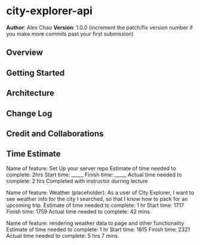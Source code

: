 # city-explorer-api

**Author**: Alex Chao
**Version**: 1.0.0 (increment the patch/fix version number if you make more commits past your first submission)

## Overview
<!-- Provide a high level overview of what this application is and why you are building it, beyond the fact that it's an assignment for this class. (i.e. What's your problem domain?) -->

## Getting Started
<!-- What are the steps that a user must take in order to build this app on their own machine and get it running? -->

## Architecture
<!-- Provide a detailed description of the application design. What technologies (languages, libraries, etc) you're using, and any other relevant design information. -->

## Change Log
<!-- Use this area to document the iterative changes made to your application as each feature is successfully implemented. Use time stamps. Here's an example:

01-01-2001 4:59pm - Application now has a fully-functional express server, with a GET route for the location resource. -->

## Credit and Collaborations
<!-- Give credit (and a link) to other people or resources that helped you build this application. -->

## Time Estimate

Name of feature: Set Up your server repo
Estimate of time needed to complete: 2hrs
Start time: _____
Finish time: _____
Actual time needed to complete: 2 hrs
Completed with instructor durring lecture

Name of feature: Weather (placeholder): As a user of City Explorer, I want to see weather info for the city I searched, so that I know how to pack for an upcoming trip.
Estimate of time needed to complete: 1 hr
Start time: 1717
Finish time: 1759
Actual time needed to complete: 42 mins

Name of feature: rendering weather data to page and other functionality 
Estimate of time needed to complete: 1 hr
Start time: 1815
Finish time: 2321
Actual time needed to complete: 5 hrs 7 mins
